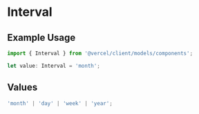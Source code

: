 # Interval

## Example Usage

```typescript
import { Interval } from '@vercel/client/models/components';

let value: Interval = 'month';
```

## Values

```typescript
'month' | 'day' | 'week' | 'year';
```
